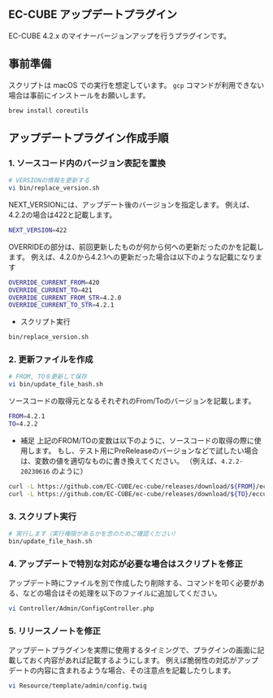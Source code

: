 ## EC-CUBE アップデートプラグイン

EC-CUBE 4.2.x のマイナーバージョンアップを行うプラグインです。

## 事前準備

スクリプトは macOS での実行を想定しています。
`gcp` コマンドが利用できない場合は事前にインストールをお願いします。

```sh
brew install coreutils
```

## アップデートプラグイン作成手順

### 1. ソースコード内のバージョン表記を置換

```sh
# VERSIONの情報を更新する
vi bin/replace_version.sh
```

NEXT_VERSIONには、アップデート後のバージョンを指定します。
例えば、4.2.2の場合は422と記載します。

```sh
NEXT_VERSION=422
```

OVERRIDEの部分は、前回更新したものが何から何への更新だったのかを記載します。
例えば、4.2.0から4.2.1への更新だった場合は以下のような記載になります

```sh
OVERRIDE_CURRENT_FROM=420
OVERRIDE_CURRENT_TO=421
OVERRIDE_CURRENT_FROM_STR=4.2.0
OVERRIDE_CURRENT_TO_STR=4.2.1
```

* スクリプト実行

```sh
bin/replace_version.sh
```

### 2. 更新ファイルを作成

```sh
# FROM, TOを更新して保存
vi bin/update_file_hash.sh
```

ソースコードの取得元となるそれぞれのFrom/Toのバージョンを記載します。

```sh
FROM=4.2.1
TO=4.2.2
```

- 補足
上記のFROM/TOの変数は以下のように、ソースコードの取得の際に使用します。
もし、テスト用にPreReleaseのバージョンなどで試したい場合は、変数の値を適切なものに書き換えてください。
（例えば、`4.2.2-20230616` のように）

```sh
curl -L https://github.com/EC-CUBE/ec-cube/releases/download/${FROM}/eccube-${FROM}.tar.gz | tar xz --strip-components 1
curl -L https://github.com/EC-CUBE/ec-cube/releases/download/${TO}/eccube-${TO}.tar.gz | tar xz --strip-components 1
```

### 3. スクリプト実行

```sh
# 実行します（実行権限があるかを念のためご確認ください）
bin/update_file_hash.sh
```

### 4. アップデートで特別な対応が必要な場合はスクリプトを修正

アップデート時にファイルを別で作成したり削除する、コマンドを叩く必要がある、などの場合はその処理を以下のファイルに追加してください。

```sh
vi Controller/Admin/ConfigController.php
```

### 5. リリースノートを修正

アップデートプラグインを実際に使用するタイミングで、プラグインの画面に記載しておく内容があれば記載するようにします。
例えば脆弱性の対応がアップデートの内容に含まれるような場合、その注意点を記載したりします。

```sh
vi Resource/template/admin/config.twig
```